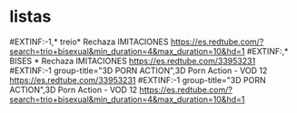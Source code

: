 # listas
#EXTINF:-1,* treio* Rechaza IMITACIONES
https://es.redtube.com/?search=trio+bisexual&min_duration=4&max_duration=10&hd=1
#EXTINF:,* BISES * Rechaza IMITACIONES
https://es.redtube.com/33953231
#EXTINF:-1 group-title="3D PORN ACTION",3D Porn Action - VOD 12 
https://es.redtube.com/33953231
#EXTINF:-1 group-title="3D PORN ACTION",3D Porn Action - VOD 12 
https://es.redtube.com/?search=trio+bisexual&min_duration=4&max_duration=10&hd=1
